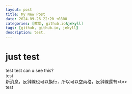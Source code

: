 ```yaml
---
layout: post
title: My New Post
date: 2024-09-26 22:20 +0800
categories: [教學, github.io&jekyll]
tags: [github, github.io, jekyll]
description: test.
---
```


# just test  
test test can u see this?\
test\
新消息，反斜線也可以換行，所以可以空兩格，反斜線還有\<br> <br>
test